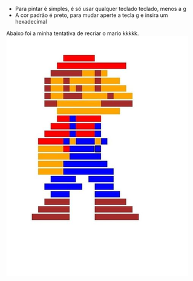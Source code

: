 - Para pintar é simples, é só usar qualquer teclado teclado, menos a g
- A cor padrão é preto, para mudar aperte a tecla g e insira um hexadecimal

Abaixo foi a minha tentativa de recriar o mario kkkkk.
![alt text](https://github.com/cedf21/pixel-art/blob/main/img.jpg?raw=true)
